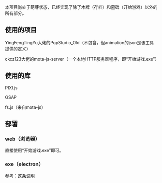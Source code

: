 本项目尚处于萌芽状态，已经实现了除了木牌（存档）和墓碑（开始游戏）以外的所有部分。

## 使用的项目

YingFengTingYu大佬的PopStudio_Old（不包含，但animation的json是该工具提供的定义）

ckcz123大佬的mota-js-server（一个本地HTTP服务器程序，即“开始游戏.exe”）

## 使用的库

PIXI.js

GSAP

fs.js（来自mota-js）

## 部署

### web（浏览器）

直接使用“开始游戏.exe”即可。

### exe（electron）

参考：[这条说明](https://github.com/AnKangPig/PVZ_purple/pull/2)
